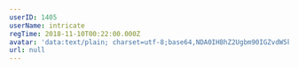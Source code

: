 ```yaml
---
userID: 1405
userName: intricate
regTime: 2018-11-10T00:22:00.000Z
avatar: 'data:text/plain; charset=utf-8;base64,NDA0IHBhZ2Ugbm90IGZvdW5kCg=='
url: null
---
```



